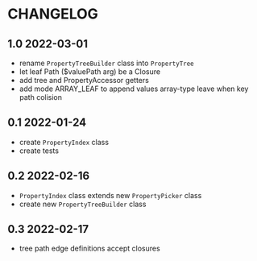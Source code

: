 CHANGELOG
=========

1.0 2022-03-01
-----
 * rename `PropertyTreeBuilder` class into `PropertyTree` 
 * let leaf Path ($valuePath arg) be a Closure
 * add tree and PropertyAccessor getters
 * add mode ARRAY_LEAF to append values array-type leave when key path colision

0.1 2022-01-24
-----
 * create `PropertyIndex` class 
 * create tests 


0.2 2022-02-16
-----
 * `PropertyIndex` class extends new `PropertyPicker` class 
 * create new `PropertyTreeBuilder` class 


0.3 2022-02-17
-----
 * tree path edge definitions accept closures

